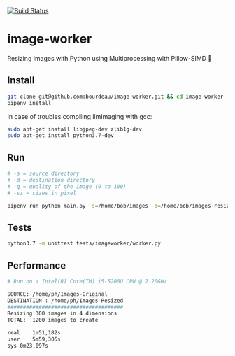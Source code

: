 [![Build Status](https://travis-ci.org/bourdeau/image-worker.svg?branch=master)](https://travis-ci.org/bourdeau/image-worker)
# image-worker
Resizing images with Python using Multiprocessing with Pillow-SIMD 🐍

## Install

```bash
git clone git@github.com:bourdeau/image-worker.git && cd image-worker
pipenv install
```

In case of troubles compiling limImaging with gcc:
```bash
sudo apt-get install libjpeg-dev zlib1g-dev
sudo apt-get install python3.7-dev
```

## Run

```bash
# -s = source directory
# -d = destination directory
# -q = quality of the image (0 to 100)
# -si = sizes in pixel

pipenv run python main.py -s=/home/bob/images -d=/home/bob/images-resized -q=80 -si 100 200 300 600
```

## Tests
```bash
python3.7 -m unittest tests/imageworker/worker.py
```

## Performance

```bash
# Run on a Intel(R) Core(TM) i5-5200U CPU @ 2.20GHz

SOURCE: /home/ph/Images-Original
DESTINATION : /home/ph/Images-Resized
#####################################
Resizing 300 images in 4 dimensions
TOTAL:  1200 images to create

real	1m51,182s
user	5m59,305s
sys	0m23,097s
```
